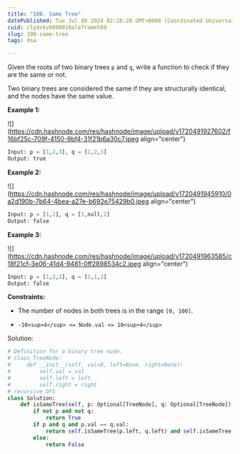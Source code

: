 ```yaml
---
title: "100. Same Tree"
datePublished: Tue Jul 09 2024 02:28:28 GMT+0000 (Coordinated Universal Time)
cuid: clydskv8000010ale7ramet69
slug: 100-same-tree
tags: dsa

---
```


Given the roots of two binary trees `p` and `q`, write a function to check if they are the same or not.

Two binary trees are considered the same if they are structurally identical, and the nodes have the same value.

**Example 1:**

![](https://cdn.hashnode.com/res/hashnode/image/upload/v1720491927602/f16bf25c-709f-4150-9bf4-31f21b6a30c7.jpeg align="center")

```python
Input: p = [1,2,3], q = [1,2,3]
Output: true
```

**Example 2:**

![](https://cdn.hashnode.com/res/hashnode/image/upload/v1720491945910/0a2d190b-7b64-4bea-a27e-b692e75429b0.jpeg align="center")

```python
Input: p = [1,2], q = [1,null,2]
Output: false
```

**Example 3:**

![](https://cdn.hashnode.com/res/hashnode/image/upload/v1720491963585/c18f21cf-3e06-41d4-9481-0ff2898534c2.jpeg align="center")

```python
Input: p = [1,2,1], q = [1,1,2]
Output: false
```

**Constraints:**

* The number of nodes in both trees is in the range `[0, 100]`.
    
* `-10<sup>4</sup> <= Node.val <= 10<sup>4</sup>`
    

Solution:

```python
# Definition for a binary tree node.
# class TreeNode:
#     def __init__(self, val=0, left=None, right=None):
#         self.val = val
#         self.left = left
#         self.right = right
# recursive DFS
class Solution:
    def isSameTree(self, p: Optional[TreeNode], q: Optional[TreeNode]) -> bool:
        if not p and not q:
            return True
        if p and q and p.val == q.val:
            return self.isSameTree(p.left, q.left) and self.isSameTree(p.right, q.right)
        else:
            return False
```